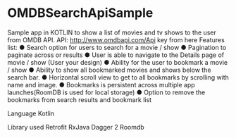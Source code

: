 # OMDBSearchApiSample
Sample app in KOTLIN to show a list of movies and tv shows to the user from OMDB API. API: http://www.omdbapi.com/Api key from here 
Features list: 
● Search option for users to search for a movie / show
● Pagination to paginate across or results
● User is able to navigate to the Details page of movie / show (User your design)
● Ability for the user to bookmark a movie / show
● Ability to show all bookmarked movies and shows below the search bar.
● Horizontal scroll view to get to all bookmarks by scrolling with name and image. 
● Bookmarks is persistent across multiple app launches(RoomDB is used for local storage) 
● Option to remove the bookmarks from search results and bookmark list

Language
Kotlin 

Library used
Retrofit
RxJava
Dagger 2 
Roomdb
